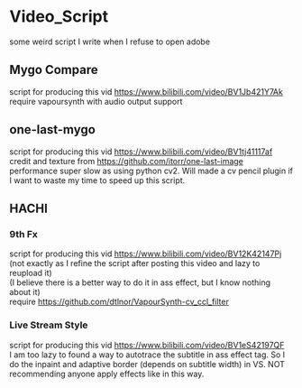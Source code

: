 # Video_Script
 some weird script I write when I refuse to open adobe

## Mygo Compare
 script for producing this vid https://www.bilibili.com/video/BV1Jb421Y7Ak  
 require vapoursynth with audio output support

## one-last-mygo
 script for producing this vid https://www.bilibili.com/video/BV1tj41117af  
 credit and texture from https://github.com/itorr/one-last-image  
 performance super slow as using python cv2. Will made a cv pencil plugin if I want to waste my time to speed up this script. 

## HACHI
 ### 9th Fx
 script for producing this vid https://www.bilibili.com/video/BV12K42147Pj  
 (not exactly as I refine the script after posting this video and lazy to reupload it)  
 (I believe there is a better way to do it in ass effect, but I know nothing about it)  
 require https://github.com/dtlnor/VapourSynth-cv_ccl_filter  
 
 ### Live Stream Style
 script for producing this vid https://www.bilibili.com/video/BV1eS42197QF  
 I am too lazy to found a way to autotrace the subtitle in ass effect tag.
 So I do the inpaint and adaptive border (depends on subtitle width) in VS.
 NOT recommending anyone apply effects like in this way.
